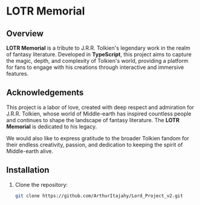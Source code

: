 # LOTR Memorial

## Overview

**LOTR Memorial** is a tribute to J.R.R. Tolkien's legendary work in the realm of fantasy literature. Developed in **TypeScript**, this project aims to capture the magic, depth, and complexity of Tolkien's world, providing a platform for fans to engage with his creations through interactive and immersive features.


## Acknowledgements

This project is a labor of love, created with deep respect and admiration for J.R.R. Tolkien, whose world of Middle-earth has inspired countless people and continues to shape the landscape of fantasy literature. The **LOTR Memorial** is dedicated to his legacy.

We would also like to express gratitude to the broader Tolkien fandom for their endless creativity, passion, and dedication to keeping the spirit of Middle-earth alive.

## Installation

1. Clone the repository:

   ```bash
   git clone https://github.com/ArthurItajahy/Lord_Project_v2.git
